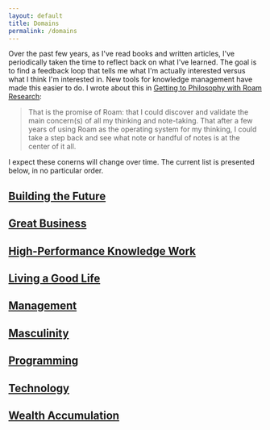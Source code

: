 ```yaml
---
layout: default
title: Domains
permalink: /domains
---
```


Over the past few years, as I've read books and written articles, I've periodically taken the time to reflect back on what I've learned. The goal is to find a feedback loop that tells me what I'm actually interested versus what I think I'm interested in. New tools for knowledge management have made this easier to do. I wrote about this in [Getting to Philosophy with Roam Research](/getting-to-philosophy-with-roam-research):

> That is the promise of Roam: that I could discover and validate the main concern(s) of all my thinking and note-taking. That after a few years of using Roam as the operating system for my thinking, I could take a step back and see what note or handful of notes is at the center of it all.

I expect these conerns will change over time. The current list is presented below, in no particular order.

<!-- Do a grid here -->
<div>

</div>

## [Building the Future](/building-the-future)

## [Great Business](/great-business)

## [High-Performance Knowledge Work](/high-performance-knowledge-work)

## [Living a Good Life](/living-a-good-life)

## [Management](/management)

## [Masculinity](/masculinity)

## [Programming](/programming)

## [Technology](/technology)

## [Wealth Accumulation](/wealth-accumulation)